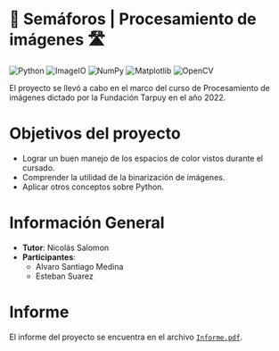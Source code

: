# 🚦 Semáforos | Procesamiento de imágenes 🛣️

![Python](https://img.shields.io/badge/language-Python-blue?logo=python&logoColor=white&style=for-the-badge) ![ImageIO](https://img.shields.io/badge/ImageIO-📦%20Library-rose?style=for-the-badge) ![NumPy](https://img.shields.io/badge/NumPy-🔢%20Library-orange?style=for-the-badge) ![Matplotlib](https://img.shields.io/badge/Matplotlib-📊%20Library-green?style=for-the-badge) ![OpenCV](https://img.shields.io/badge/OpenCV-🔍%20Library-blue?style=for-the-badge)


El proyecto se llevó a cabo en el marco del curso de Procesamiento de imágenes dictado por la Fundación Tarpuy en el año 2022. 

# Objetivos del proyecto
- Lograr un buen manejo de los espacios de color vistos durante el cursado.
- Comprender la utilidad de la binarización de imágenes.
- Aplicar otros conceptos sobre Python.


# Información General
- **Tutor**: Nicolás Salomon
- **Participantes**:
    - Alvaro Santiago Medina
    - Esteban Suarez


# Informe
El informe del proyecto se encuentra en el archivo [`Informe.pdf`](./Informe.pdf).


